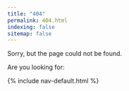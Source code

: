 ```yaml
---
title: "404"
permalink: 404.html
indexing: false
sitemap: false
---
```


Sorry, but the page could not be found.

Are you looking for:

{% include nav-default.html %}

<!---removed the excerpt: "Page Not Found" from the heading because was experiencing a jekyll error feb 11 2024--->
